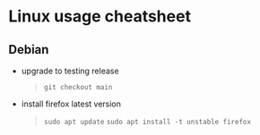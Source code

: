 #   Linux usage cheatsheet    #
##  Debian  ##
-   upgrade to testing release
    >   `git checkout main`

-   install firefox latest version
    >   `sudo apt update`
    >   `sudo apt install -t unstable firefox`
